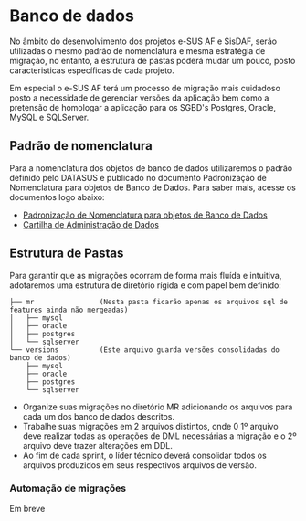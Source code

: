 # Banco de dados

No âmbito do desenvolvimento dos projetos e-SUS AF e SisDAF, serão utilizadas o mesmo padrão de nomenclatura e mesma estratégia de migração, no entanto, a estrutura de pastas poderá mudar um pouco, posto caracteristicas específicas de cada projeto.  
  
Em especial o e-SUS AF terá um processo de migração mais cuidadoso posto a necessidade de gerenciar versões da aplicação bem como a pretensão de homologar a aplicação para os SGBD's Postgres, Oracle, MySQL e SQLServer.  

## Padrão de nomenclatura

Para a nomenclatura dos objetos de banco de dados utilizaremos o padrão definido pelo DATASUS e publicado no documento Padronização de Nomenclatura para objetos de Banco de Dados. Para saber mais, acesse os documentos logo abaixo:  
  
- [Padronização de Nomenclatura para objetos de Banco de Dados](../assests/docs/Padronizacao%20de%20Nomenclatura%20para%20Objetos%20de%20Banco%20de%20Dados%20Sugestao%20CGIIS.pdf)  
- [Cartilha de Administração de Dados](../assests/docs/Cartilha%20de%20Administracao%20de%20Dados.pdf)  
  
## Estrutura de Pastas  

Para garantir que as migrações ocorram de forma mais fluída e intuitiva, adotaremos uma estrutura de diretório rígida e com papel bem definido:  

```
├── mr                (Nesta pasta ficarão apenas os arquivos sql de features ainda não mergeadas)
│   ├── mysql
│   ├── oracle
│   ├── postgres
│   └── sqlserver
└── versions          (Este arquivo guarda versões consolidadas do banco de dados)  
    ├── mysql
    ├── oracle
    ├── postgres
    └── sqlserver
```

- Organize suas migrações no diretório MR adicionando os arquivos para cada um dos banco de dados descritos.  
- Trabalhe suas migrações em 2 arquivos distintos, onde 0 1º arquivo deve realizar todas as operações de DML necessárias a migração e o 2º arquivo deve trazer alterações em DDL.  
- Ao fim de cada sprint, o líder técnico deverá consolidar todos os arquivos produzidos em seus respectivos arquivos de versão.  

### Automação de migrações

Em breve
